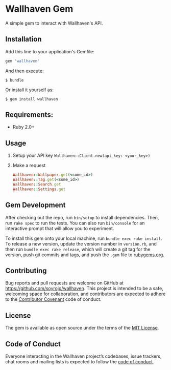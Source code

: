 # Wallhaven Gem

A simple gem to interact with Wallhaven's API.

## Installation

Add this line to your application's Gemfile:

```ruby
gem 'wallhaven'
```

And then execute:

    $ bundle

Or install it yourself as:

    $ gem install wallhaven

## Requirements:
* Ruby 2.0+

## Usage

1. Setup your API key
    `Wallhaven::Client.new(api_key: <your_key>)`

2. Make a request
    ```ruby
    Wallhaven::Wallpaper.get(<some_id>)
    Wallhaven::Tag.get(<some_id>)
    Wallhaven::Search.get
    Wallhaven::Settings.get
    ```

## Gem Development

After checking out the repo, run `bin/setup` to install dependencies. Then, run `rake spec` to run the tests. You can also run `bin/console` for an interactive prompt that will allow you to experiment.

To install this gem onto your local machine, run `bundle exec rake install`. To release a new version, update the version number in `version.rb`, and then run `bundle exec rake release`, which will create a git tag for the version, push git commits and tags, and push the `.gem` file to [rubygems.org](https://rubygems.org).

## Contributing

Bug reports and pull requests are welcome on GitHub at https://github.com/soyrojo/wallhaven. This project is intended to be a safe, welcoming space for collaboration, and contributors are expected to adhere to the [Contributor Covenant](http://contributor-covenant.org) code of conduct.

## License

The gem is available as open source under the terms of the [MIT License](https://opensource.org/licenses/MIT).

## Code of Conduct

Everyone interacting in the Wallhaven project’s codebases, issue trackers, chat rooms and mailing lists is expected to follow the [code of conduct](https://github.com/soyrojo/wallhaven/blob/master/CODE_OF_CONDUCT.md).
